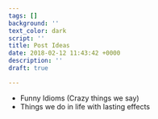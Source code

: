 ```yaml
---
tags: []
background: ''
text_color: dark
script: ''
title: Post Ideas
date: 2018-02-12 11:43:42 +0000
description: ''
draft: true

---
```

* Funny Idioms (Crazy things we say)
* Things we do in life with lasting effects